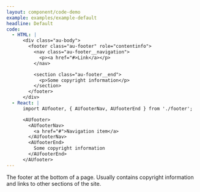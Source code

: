 ```yaml
---
layout: component/code-demo
example: examples/example-default
headline: Default
code:
  - HTML: |
      <div class="au-body">
        <footer class="au-footer" role="contentinfo">
          <nav class="au-footer__navigation">
            <p><a href="#>Link</a></p>
          </nav>

          <section class="au-footer__end">
            <p>Some copyright information</p>
          </section>
        </footer>
      </div>
  - React: |
      import AUfooter, { AUfooterNav, AUfooterEnd } from './footer';

      <AUfooter>
        <AUfooterNav>
          <a href="#">Navigation item</a>
        </AUfooterNav>
        <AUfooterEnd>
          Some copyright information
        </AUfooterEnd>
      </AUfooter>
---
```


The footer at the bottom of a page. Usually contains copyright information and links to other sections of the site.
